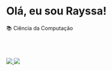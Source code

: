 # Olá, eu sou Rayssa!

 <p>📚 Ciência da Computação</p>


 <br>
 
 <br>
 <br>
 
 <div>
   <a href="https://www.instagram.com/arayssakelly/"><img src="https://img.shields.io/badge/Instagram-E4405F?style=for-the-badge&logo=instagram&logoColor=white">
  <a href="https://www.linkedin.com/in/rayssa-kelly-1b6b13207/"><img src="https://img.shields.io/badge/LinkedIn-0077B5?style=for-the-badge&logo=linkedin&logoColor=white">
 </div>

